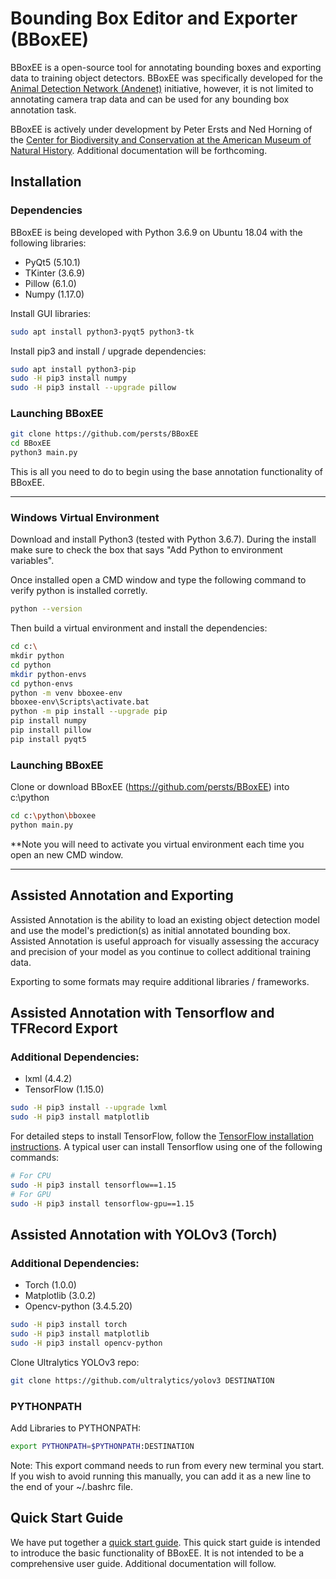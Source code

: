 # Bounding Box Editor and Exporter (BBoxEE)

BBoxEE is a open-source tool for annotating bounding boxes and exporting data to training object detectors. BBoxEE was specifically developed for the [Animal Detection Network (Andenet)](http://biodiversityinformatics.amnh.org/ml4conservation/animal-detection-network/) initiative, however, it is not limited to annotating camera trap data and can be used for any bounding box annotation task.

BBoxEE is actively under development by Peter Ersts and Ned Horning of the [Center for Biodiversity and Conservation at the American Museum of Natural History](https://www.amnh.org/our-research/center-for-biodiversity-conservation). Additional documentation will be forthcoming.



## Installation

### Dependencies
BBoxEE is being developed with Python 3.6.9 on Ubuntu 18.04 with the following libraries:

* PyQt5 (5.10.1)
* TKinter (3.6.9)
* Pillow (6.1.0)
* Numpy (1.17.0)

Install GUI libraries:

``` bash
sudo apt install python3-pyqt5 python3-tk
```
Install pip3 and install / upgrade dependencies:

```bash
sudo apt install python3-pip
sudo -H pip3 install numpy
sudo -H pip3 install --upgrade pillow
```

### Launching BBoxEE
```bash
git clone https://github.com/persts/BBoxEE
cd BBoxEE
python3 main.py
```
This is all you need to do to begin using the base annotation functionality of BBoxEE.

------
### Windows Virtual Environment
Download and install Python3 (tested with Python 3.6.7). During the install make sure
to check the box that says "Add Python to environment variables".

Once installed open a CMD window and type the following command to verify python is installed corretly.
```bash
python --version
```
Then build a virtual environment and install the dependencies:
```bash
cd c:\
mkdir python
cd python
mkdir python-envs
cd python-envs
python -m venv bboxee-env
bboxee-env\Scripts\activate.bat
python -m pip install --upgrade pip
pip install numpy
pip install pillow
pip install pyqt5
```
### Launching BBoxEE
Clone or download BBoxEE (https://github.com/persts/BBoxEE) into c:\python

```bash
cd c:\python\bboxee
python main.py
```
**Note you will need to activate you virtual environment each time you open an new CMD window.

------

## Assisted Annotation and Exporting

Assisted Annotation is the ability to load an existing object detection model and use the model's prediction(s) as initial annotated bounding box. Assisted Annotation is useful approach for visually assessing the accuracy and precision of your model as you continue to collect additional training data. 

Exporting to some formats may require additional libraries / frameworks.

## Assisted Annotation with Tensorflow and TFRecord Export

### Additional Dependencies:
* lxml (4.4.2)
* TensorFlow (1.15.0)

```bash
sudo -H pip3 install --upgrade lxml
sudo -H pip3 install matplotlib
```

For detailed steps to install TensorFlow, follow the [TensorFlow installation instructions](https://www.tensorflow.org/install/). A typical user can install Tensorflow using one of the following commands:

``` bash
# For CPU
sudo -H pip3 install tensorflow==1.15
# For GPU
sudo -H pip3 install tensorflow-gpu==1.15
```

## Assisted Annotation with YOLOv3 (Torch)

### Additional Dependencies:
* Torch (1.0.0)
* Matplotlib (3.0.2)
* Opencv-python (3.4.5.20)

``` bash
sudo -H pip3 install torch
sudo -H pip3 install matplotlib
sudo -H pip3 install opencv-python
```

Clone Ultralytics YOLOv3 repo:
``` bash
git clone https://github.com/ultralytics/yolov3 DESTINATION
```
### PYTHONPATH
Add Libraries to PYTHONPATH:
``` bash
export PYTHONPATH=$PYTHONPATH:DESTINATION
```
Note: This export command needs to run from every new terminal you start. If you wish to avoid running this manually, you can add it as a new line to the end of your ~/.bashrc file.

## Quick Start Guide
We have put together a [quick start guide](https://github.com/persts/BBoxEE/blob/master/doc/Quick%20Start%20Guide.pdf). This quick start guide is intended to introduce the basic functionality of BBoxEE. It is not intended to be a comprehensive user guide. Additional documentation will follow.